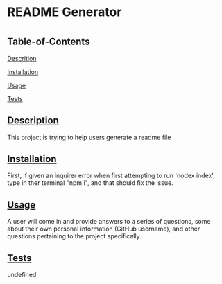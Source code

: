 # README Generator

  #  

  ## Table-of-Contents

  [Descrition](#description)
  
  [Installation](#installation)

  [Usage](#usage)
  
 

[Tests](#tests)

## [Description](#table-of-contents)

This project is trying to help users generate a readme file

## [Installation](#table-of-contents)

First, if given an inquirer error when first attempting to run 'nodex index', type in ther terminal "npm i", and that should fix the issue.

## [Usage](#table-of-contents)

A user will come in and provide answers to a series of questions, some about their own personal information (GitHub username), and other questions pertaining to the project specifically.

 

## [Tests](#table-of-contents)

undefined

